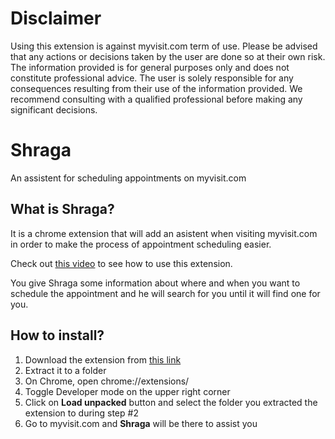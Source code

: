 # Disclaimer

Using this extension is against myvisit.com term of use.  Please be advised that any
actions or decisions taken by the user are done so at their own risk. The information
provided is for general purposes only and does not constitute professional advice. The
user is solely responsible for any consequences resulting from their use of the
information provided. We recommend consulting with a qualified professional before
making any significant decisions.

# Shraga

An assistent for scheduling appointments on myvisit.com

## What is Shraga?

It is a chrome extension that will add an asistent when visiting myvisit.com in order to make the process of appointment scheduling easier.

Check out [this video](https://www.youtube.com/watch?v=7tJi5AD6Xv0) to see how to use this extension.

You give Shraga some information about where and when you want to schedule the appointment and he will search for you until it will find one for you.

## How to install?

1. Download the extension from [this link](https://github.com/avishail/my-visit/raw/main/extension.zip)
2. Extract it to a folder
3. On Chrome, open chrome://extensions/
4. Toggle Developer mode on the upper right corner
5. Click on **Load unpacked** button and select the folder you extracted the extension to during step #2
6. Go to myvisit.com and **Shraga** will be there to assist you
